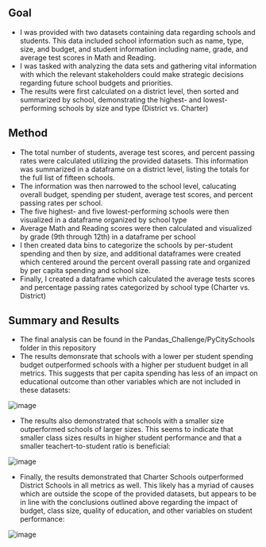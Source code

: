 ## Goal
- I was provided with two datasets containing data regarding schools and students.  This data included school information such as name, type, size, and budget, and student information including name, grade, and average test scores in Math and Reading.
- I was tasked with analyzing the data sets and gathering vital information with which the relevant stakeholders could make strategic decisions regarding future school budgets and priorities.  
- The results were first calculated on a district level, then sorted and summarized by school, demonstrating the highest- and lowest-performing schools by size and type (District vs. Charter)

## Method
- The total number of students, average test scores, and percent passing rates were calculated utilizing the provided datasets.  This information was summarized in a dataframe on a district level, listing the totals for the full list of fifteen schools. 
- The information was then narrowed to the school level, calucating overall budget, spending per student, average test scores, and percent passing rates per school.  
- The five highest- and five lowest-performing schools were then visualized in a dataframe organized by school type
- Average Math and Reading scores were then calculated and visualized by grade (9th through 12th) in a dataframe per school
- I then created data bins to categorize the schools by per-student spending and then by size, and additional dataframes were created which centered around the percent overall passing rate and organized by per capita spending and school size. 
- Finally, I created a dataframe which calculated the average tests scores and percentage passing rates categorized by school type (Charter vs. District)

## Summary and Results
- The final analysis can be found in the Pandas_Challenge/PyCitySchools folder in this repository
- The results demonsrate that schools with a lower per student spending budget outperformed schools with a higher per studuent budget in all metrics.  This suggests that per capita spending has less of an impact on educational outcome than other variables which are not included in these datasets:

![image](https://user-images.githubusercontent.com/120341249/214759352-63f82653-f525-417c-bc1e-12a78b9ca86d.png)

- The results also demonstrated that schools with a smaller size outperformed schools of larger sizes.  This seems to indicate that smaller class sizes results in higher student performance and that a smaller teachert-to-student ratio is beneficial:

![image](https://user-images.githubusercontent.com/120341249/214759475-57a9fc0d-f71a-4641-8379-fd248abfed9d.png)

- Finally, the results demonstrated that Charter Schools outperformed District Schools in all metrics as well.  This likely has a myriad of causes which are outside the scope of the provided datasets, but appears to be in line with the conclusions outlined above regarding the impact of budget, class size, quality of education, and other variables on student performance: 

![image](https://user-images.githubusercontent.com/120341249/214759658-439662d8-f63e-428b-88df-e8aff25218f4.png)
